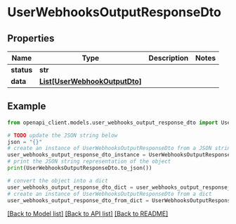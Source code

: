 # UserWebhooksOutputResponseDto


## Properties

Name | Type | Description | Notes
------------ | ------------- | ------------- | -------------
**status** | **str** |  | 
**data** | [**List[UserWebhookOutputDto]**](UserWebhookOutputDto.md) |  | 

## Example

```python
from openapi_client.models.user_webhooks_output_response_dto import UserWebhooksOutputResponseDto

# TODO update the JSON string below
json = "{}"
# create an instance of UserWebhooksOutputResponseDto from a JSON string
user_webhooks_output_response_dto_instance = UserWebhooksOutputResponseDto.from_json(json)
# print the JSON string representation of the object
print(UserWebhooksOutputResponseDto.to_json())

# convert the object into a dict
user_webhooks_output_response_dto_dict = user_webhooks_output_response_dto_instance.to_dict()
# create an instance of UserWebhooksOutputResponseDto from a dict
user_webhooks_output_response_dto_from_dict = UserWebhooksOutputResponseDto.from_dict(user_webhooks_output_response_dto_dict)
```
[[Back to Model list]](../README.md#documentation-for-models) [[Back to API list]](../README.md#documentation-for-api-endpoints) [[Back to README]](../README.md)


